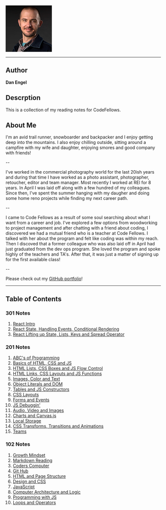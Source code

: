 ![](Dan_Engel_2020_lowres2.jpg) 

---

## Author

**Dan Engel**

## Descrption

This is a collection of my reading notes for CodeFellows.

## About Me

I'm an avid trail runner, snowboarder and backpacker and I enjoy getting deep into the mountains. I also enjoy chilling outside, sitting around a campfire with my wife and daughter, enjoying smores and good company with friends!

--

I've worked in the commercial photography world for the last 20ish years and during that time I have worked as a photo assistant, photographer, retoucher, editor and team manager. Most recently I worked at REI for 8 years. In April I was laid off along with a few hundred of my colleagues. Since then, I've spent the summer hanging with my daugher and doing some home reno projects while finding my next career path.

--

I came to Code Fellows as a result of some soul searching about what I want from a career and job. I've explored a few options from woodworking to project management and after chatting with a friend about coding, I discovered we had a mutual friend who is a teacher at Code Fellows. I talked with her about the program and felt like coding was within my reach. Then I discoved that a former colleague who was also laid off in April had just graduated from the dev ops program. She loved the program and spoke highly of the teachers and TA's. After that, it was just a matter of signing up for the first available class!

--

Please check out my [GitHub portfolio](https://github.com/daneng1)!

---

## Table of Contents

### 301 Notes

1. [React Intro](301-notes/react.md)
1. [React State, Handling Events, Conditional Rendering](301-notes/react-state-events-rendering.md)
1. [React Lifting up State, Lists, Keys and Spread Operator](301-notes/react-state-lists-keys.md)

### 201 Notes

1. [ABC's of Programming](/201-notes/class-01.md)
1. [Basics of HTML, CSS and JS](/201-notes/basics_html_css_js.md)
1. [HTML Lists, CSS Boxes and JS Flow Control](/201-notes/htmlLists_cssBoxes_jsFlowControl.md)
1. [HTML Links, CSS Layouts and JS Functions](201-notes/htmlLinks_jsFunctions_cssLayouts.md)
1. [Images, Color and Text](201-notes/images_color_text.md)
1. [Object Literals and DOM](201-notes/Object_Literals_DOM.md)
1. [Tables and JS Constructors](201-notes/tables_JSconstructors.md)
1. [CSS Layouts](201-notes/css_layouts.md)
1. [Forms and Events](201-notes/forms_events.md)
1. [JS Debuggin'](201-notes/JS_Debugging.md)
1. [Audio, Video and Images](201-notes/audio_video_images.md)
1. [Charts and Canvas.js](201-notes/chart_canvas.md)
1. [Local Storage](201-notes/local_storage.md)
1. [CSS Transforms, Transitions and Animations](201-notes/css_transforms_transitions_animations.md)
1. [Teams](201-notes/teams.md)

### 102 Notes

1. [Growth Mindset](/102-notes/growth_mindset.md)
1. [Markdown Reading](/102-notes/markdown.md)
1. [Coders Computer](/102-notes/coders_computer.md)
1. [Git Hub](/102-notes/github.md)
1. [HTML and Page Structure](/102-notes/html_pagestructure.md)
1. [Design and CSS](/102-notes/css.md)
1. [JavaScript](/102-notes/javascript.md)
1. [Computer Architecture and Logic](/102-notes/computers.md)
1. [Programming with JS](/102-notes/programming_JS.md)
1. [Loops and Operators](/102-notes/loops_operation.md)
